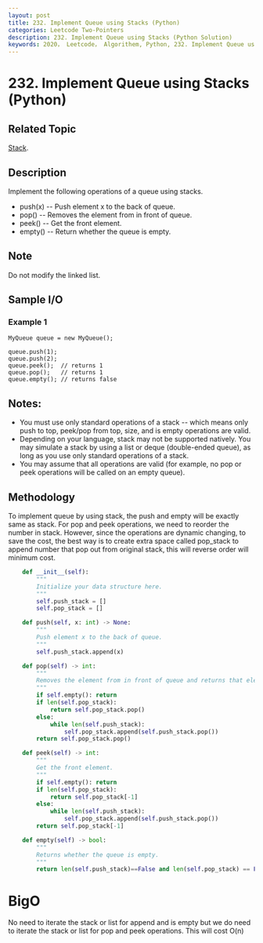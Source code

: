 ```yaml
---
layout: post
title: 232. Implement Queue using Stacks (Python)
categories: Leetcode Two-Pointers
description: 232. Implement Queue using Stacks (Python Solution)
keywords: 2020， Leetcode， Algorithem, Python, 232. Implement Queue using Stacks, zhenyu, Stack
---
```


# 232. Implement Queue using Stacks (Python)

## Related Topic
<a href="/categories/#Stack" target="_blank"> Stack</a>.

## Description
Implement the following operations of a queue using stacks.

* push(x) -- Push element x to the back of queue.
* pop() -- Removes the element from in front of queue.
* peek() -- Get the front element.
* empty() -- Return whether the queue is empty.

## Note
Do not modify the linked list.

## Sample I/O

### Example 1
```
MyQueue queue = new MyQueue();

queue.push(1);
queue.push(2);  
queue.peek();  // returns 1
queue.pop();   // returns 1
queue.empty(); // returns false
```

## Notes:

* You must use only standard operations of a stack -- which means only push to top, peek/pop from top, size, and is empty operations are valid.
* Depending on your language, stack may not be supported natively. You may simulate a stack by using a list or deque (double-ended queue), as long as you use only standard operations of a stack.
* You may assume that all operations are valid (for example, no pop or peek operations will be called on an empty queue).

## Methodology
To implement queue by using stack, the push and empty will be exactly same as stack. For pop and peek operations, we need to reorder the number in stack. However, since the operations are dynamic changing, to save the cost, the best way is to create extra space called pop_stack to append number that pop out from original stack, this will reverse order will minimum cost.

```python
    def __init__(self):
        """
        Initialize your data structure here.
        """
        self.push_stack = []
        self.pop_stack = []

    def push(self, x: int) -> None:
        """
        Push element x to the back of queue.
        """
        self.push_stack.append(x)

    def pop(self) -> int:
        """
        Removes the element from in front of queue and returns that element.
        """
        if self.empty(): return
        if len(self.pop_stack):
            return self.pop_stack.pop()
        else:
            while len(self.push_stack):
                self.pop_stack.append(self.push_stack.pop())
        return self.pop_stack.pop()

    def peek(self) -> int:
        """
        Get the front element.
        """
        if self.empty(): return
        if len(self.pop_stack):
            return self.pop_stack[-1]
        else:
            while len(self.push_stack):
                self.pop_stack.append(self.push_stack.pop())
        return self.pop_stack[-1]

    def empty(self) -> bool:
        """
        Returns whether the queue is empty.
        """
        return len(self.push_stack)==False and len(self.pop_stack) == False
```
# BigO
No need to iterate the stack or list for append and is empty but we do need to iterate the stack or list for pop and peek operations. This will cost O(n)

